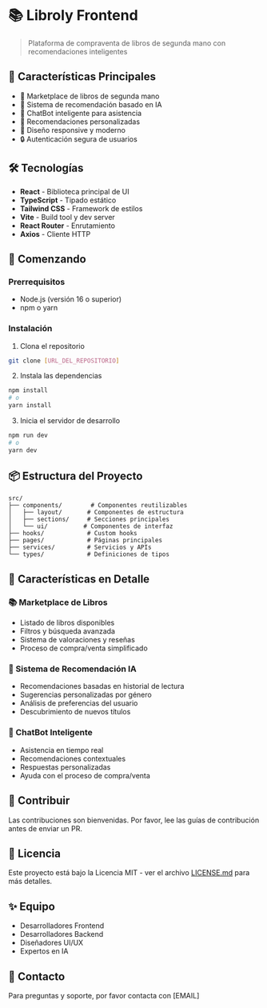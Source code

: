 # 📚 Libroly Frontend

> Plataforma de compraventa de libros de segunda mano con recomendaciones inteligentes

## 🌟 Características Principales

- 📖 Marketplace de libros de segunda mano
- 🤖 Sistema de recomendación basado en IA
- 💬 ChatBot inteligente para asistencia
- 🎯 Recomendaciones personalizadas
- 📱 Diseño responsive y moderno
- 🔒 Autenticación segura de usuarios

## 🛠️ Tecnologías

- **React** - Biblioteca principal de UI
- **TypeScript** - Tipado estático
- **Tailwind CSS** - Framework de estilos
- **Vite** - Build tool y dev server
- **React Router** - Enrutamiento
- **Axios** - Cliente HTTP

## 🚀 Comenzando

### Prerrequisitos

- Node.js (versión 16 o superior)
- npm o yarn

### Instalación

1. Clona el repositorio
```bash
git clone [URL_DEL_REPOSITORIO]
```

2. Instala las dependencias
```bash
npm install
# o
yarn install
```

3. Inicia el servidor de desarrollo
```bash
npm run dev
# o
yarn dev
```

## 📦 Estructura del Proyecto

```
src/
├── components/        # Componentes reutilizables
│   ├── layout/       # Componentes de estructura
│   ├── sections/     # Secciones principales
│   └── ui/          # Componentes de interfaz
├── hooks/            # Custom hooks
├── pages/            # Páginas principales
├── services/         # Servicios y APIs
└── types/            # Definiciones de tipos
```

## 🎯 Características en Detalle

### 📚 Marketplace de Libros
- Listado de libros disponibles
- Filtros y búsqueda avanzada
- Sistema de valoraciones y reseñas
- Proceso de compra/venta simplificado

### 🤖 Sistema de Recomendación IA
- Recomendaciones basadas en historial de lectura
- Sugerencias personalizadas por género
- Análisis de preferencias del usuario
- Descubrimiento de nuevos títulos

### 💬 ChatBot Inteligente
- Asistencia en tiempo real
- Recomendaciones contextuales
- Respuestas personalizadas
- Ayuda con el proceso de compra/venta

## 🤝 Contribuir

Las contribuciones son bienvenidas. Por favor, lee las guías de contribución antes de enviar un PR.

## 📝 Licencia

Este proyecto está bajo la Licencia MIT - ver el archivo [LICENSE.md](LICENSE.md) para más detalles.

## ✨ Equipo

- Desarrolladores Frontend
- Desarrolladores Backend
- Diseñadores UI/UX
- Expertos en IA

## 📧 Contacto

Para preguntas y soporte, por favor contacta con [EMAIL]
